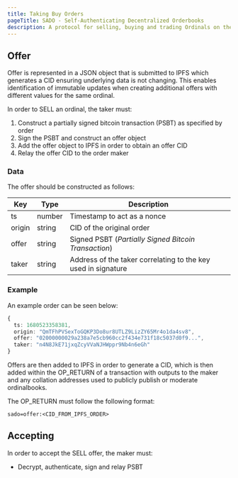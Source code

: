```yaml
---
title: Taking Buy Orders
pageTitle: SADO - Self-Authenticating Decentralized Orderbooks
description: A protocol for selling, buying and trading Ordinals on the bitcoin network.
---
```


## Offer

Offer is represented in a JSON object that is submitted to IPFS which generates a CID ensuring underlying data is not changing. This enables identification of immutable updates when creating additional offers with different values for the same ordinal.

In order to SELL an ordinal, the taker must:

 1. Construct a partially signed bitcoin transaction (PSBT) as specified by order
 2. Sign the PSBT and construct an offer object 
 3. Add the offer object to IPFS in order to obtain an offer CID 
 4. Relay the offer CID to the order maker

### Data

The offer should be constructed as follows:

Key    | Type   | Description
-------|--------|--------------
ts     | number | Timestamp to act as a nonce
origin | string | CID of the original order
offer  | string | Signed PSBT (*Partially Signed Bitcoin Transaction*)
taker  | string | Address of the taker correlating to the key used in signature

### Example

An example order can be seen below:

```ts
{
  ts: 1680523358381,
  origin: "QmTFhPVSexToGQKP3Do8ur8UTLZ9LizZY65Mr4o1da4sv8",
  offer: "02000000029a238a7e5cb960cc2f434e731f18c5037d0f9...",
  taker: "n4N8JkE71jxqZcyVVaNJHWppr9Nb4n6eGh"
}
```

Offers are then added to IPFS in order to generate a CID, which is then added within the OP_RETURN of a transaction with outputs to the maker and any collation addresses used to publicly publish or moderate ordinalbooks.

The OP_RETURN must follow the following format:

```
sado=offer:<CID_FROM_IPFS_ORDER>
```

## Accepting

In order to accept the SELL offer, the maker must:

* Decrypt, authenticate, sign and relay PSBT